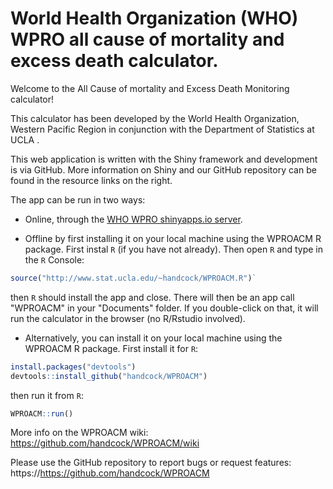 World Health Organization (WHO) WPRO all cause of mortality and excess death calculator.
==========

Welcome to the All Cause of mortality and Excess Death Monitoring calculator!

This calculator has been developed by the World Health Organization, Western Pacific Region in conjunction with the Department of Statistics at
UCLA .

This web application is written with the Shiny framework and development is via GitHub. More information on Shiny and our GitHub repository can
be found in the resource links on the right.

The app can be run in two ways:  

* Online, through the [WHO WPRO shinyapps.io server](https://worldhealthorg.shinyapps.io/WPRO-all-cause-of-mortality-and-excess-death-calculator/). 

* Offline by first installing it on your local machine using the WPROACM R package. First instal `R` (if you have not already). Then open `R` and type in the `R` Console:

```r
source("http://www.stat.ucla.edu/~handcock/WPROACM.R")`
```

then `R` should install the app and close. There will then be an app call "WPROACM" in your "Documents" folder. If you double-click on that, it will run the calculator in the browser (no R/Rstudio involved).

* Alternatively, you can install it on your local machine using the WPROACM R package. First install it for `R`:
```r
install.packages("devtools")
devtools::install_github("handcock/WPROACM")
```
then run it from `R`:
```r
WPROACM::run()
```

More info on the WPROACM wiki:   
https://github.com/handcock/WPROACM/wiki

Please use the GitHub repository to report bugs or request features:
https://https://github.com/handcock/WPROACM
